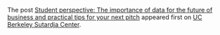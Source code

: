 The post [Student perspective: The importance of data for the future of business and practical tips for your next pitch](https://medium.com/@lmporras98/the-future-of-business-4f85935919d3#new_tab) appeared first on [UC Berkeley Sutardja Center](http://scet.berkeley.edu).

